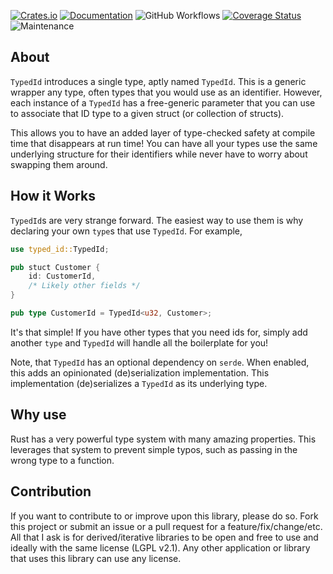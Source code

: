 [![Crates.io](https://img.shields.io/crates/v/typed_id.svg)](https://crates.io/crates/typed_id)
[![Documentation](https://docs.rs/typed_id/badge.svg)](https://docs.rs/typed_id/)
![GitHub Workflows](https://github.com/TylerBloom/TypedId/actions/workflows/ci.yml/badge.svg)
[![Coverage Status](https://codecov.io/gh/TylerBloom/TypedId/branch/main/graph/badge.svg)](https://codecov.io/gh/TylerBloom/TypedId)
![Maintenance](https://img.shields.io/badge/Maintenance-Actively%20Developed-brightgreen.svg)

## About
`TypedId` introduces a single type, aptly named `TypedId`. This is a generic
wrapper any type, often types that you would use as an identifier. However,
each instance of a `TypedId` has a free-generic parameter that you can use to
associate that ID type to a given struct (or collection of structs).

This allows you to have an added layer of type-checked safety at compile time
that disappears at run time! You can have all your types use the same
underlying structure for their identifiers while never have to worry about
swapping them around.

## How it Works
`TypedId`s are very strange forward.
The easiest way to use them is why declaring your own `type`s that use `TypedId`.
For example,
```rust
use typed_id::TypedId;

pub stuct Customer {
    id: CustomerId,
    /* Likely other fields */
}

pub type CustomerId = TypedId<u32, Customer>;
```

It's that simple! If you have other types that you need ids for, simply add
another `type` and `TypedId` will handle all the boilerplate for you!

Note, that `TypedId` has an optional dependency on `serde`. When enabled, this
adds an opinionated (de)serialization implementation. This implementation
(de)serializes a `TypedId` as its underlying type.

## Why use 
Rust has a very powerful type system with many amazing properties. This
leverages that system to prevent simple typos, such as passing in the wrong
type to a function.

## Contribution
If you want to contribute to or improve upon this library, please do so.
Fork this project or submit an issue or a pull request for a
feature/fix/change/etc. All that I ask is for derived/iterative
libraries to be open and free to use and ideally with the same license
(LGPL v2.1). Any other application or library that uses this library can
use any license.

